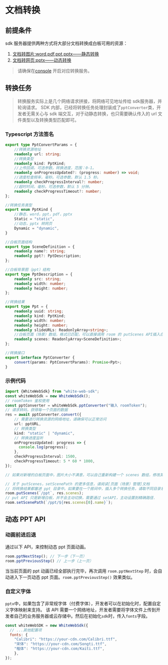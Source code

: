# 文档转换

## 前提条件

sdk 服务器提供两种方式将大部分文档转换成白板可用的资源：

1. [文档转图片:word,pdf,ppt,pptx——静态转换](https://developer.netless.group/server/api-reference/docucment-convertion)
2. [文档转网页:pptx——动态转换](https://developer.netless.group/server/api-reference/docucment-convertion)

> 请确保在[console](https://console.herewhite.com) 开启对应转换服务。

## 转换任务

> 转换服务实际上是几个网络请求拼接，将网络可见地址传给 sdk服务器，并轮询请求。 SDK 内部，已经将转换任务处理封装成了`pptConverter`类，开发者无需关心与 sdk 端交互，对于动静态转换，也只需要确认传入的 url 文件类型以及转换类型匹配即可。

### Typescript 方法签名

```typescript
export type PptConvertParams = {
    //转换资源地址
    readonly url: string;
    //转换类型
    readonly kind: PptKind;
    //上传回调，可选参数。转换进度，范围：0-1。
    readonly onProgressUpdated?: (progress: number) => void;
    //进度检查频率，毫秒。可选参数，默认 1.5 秒。
    readonly checkProgressInterval?: number;
    //超时时间，毫秒。可选参数，默认 5 分钟。
    readonly checkProgressTimeout?: number;
};

//转换任务类型
export enum PptKind {
    //静态，word，ppt，pdf，pptx
    Static = "static",
    //动态，pptx 转网页
    Dynamic = "dynamic",
}

//白板页面结构
export type SceneDefinition = {
    readonly name?: string;
    readonly ppt?: PptDescription;
};

//白板背景图（ppt）结构
export type PptDescription = {
    readonly src: string;
    readonly width: number;
    readonly height: number;
};

//转换结果
export type Ppt = {
    readonly uuid: string;
    readonly kind: PptKind;
    readonly width: number;
    readonly height: number;
    readonly slideURLs: ReadonlyArray<string>;
    //白板页面（场景）数组，格式已匹配，可以直接调用 room 的 putScenes API插入白板页面
    readonly scenes: ReadonlyArray<SceneDefinition>;
};

//转换接口
export interface PptConverter {
    convert(params: PptConvertParams): Promise<Ppt>;
}
```

### 示例代码

```typescript
import {WhiteWebSdk} from "white-web-sdk";
const whiteWebSdk = new WhiteWebSdk();
// roomToken 鉴权使用
const pptConverter = whiteWebSdk.pptConverter("输入 roomToken");
// 请求转码，获得每一个页面的数据
res = await pptConverter.convert({
    // 需要进行转换资源的网络地址，请确保可以正常访问
    url: pptURL,
    // 转换类型
    kind: "static" | "dynamic",
    // 转换进度监听
    onProgressUpdated: progress => {
      console.log(progress);
    },
    checkProgressInterval: 1500,
    checkProgressTimeout: 5 * 60 * 1000,
});

// 如果对新增的白板页面中，图片大小不满意，可以自己重新构建一个 scenes 数组，修改其中宽高

// 关于 putScenes，setScenePath 的更多信息，请阅读[页面（场景）管理]文档
// 将转换结果都塞进 ppt 目录中。如果要在一个房间中，插入多个转换任务，请取不同目录名称
room.putScenes(`/ppt`, res.scenes);
// put API 只是新增白板，并不会主动切换，需要通过 setAPI，主动设置到精确路径.
room.setScenePath(`/ppt/${res.scenes[0].name}`);
```

## 动态 PPT API

### 动画前进后退

通过以下 API，来控制动态 ppt 页面动画。

```javascript
room.pptNextStep(); // 下一步（下一页）
room.pptPreviousStep() // 上一步（上一页）
```

当当前页面的 ppt 动画已经全部执行完毕，再次调用 `room.pptNextStep` 时，会自动进入下一页动态 ppt 页面。`room.pptPreviousStep()` 效果类似。

### 自定义字体

`pptx`中，如果包含了非常规字体（付费字体），开发者可以在初始化时，配置自定义字体映射来支持。 该 API 需要一个网络地址，开发者需要将字体文件上传到开发者自己的业务服务器或云存储中。然后在初始化`sdk`时，传入`fonts`字段。

```javascript
const whiteWebSDK = new WhiteWebSdk({
  // ...其他配置项
  fonts: {
    "Calibri": "https://your-cdn.com/Calibri.ttf",
    "宋体": "https://your-cdn.com/Songti.ttf",
    "楷体": "https://your-cdn.com/Kaiti.ttf",
    },
});
```

